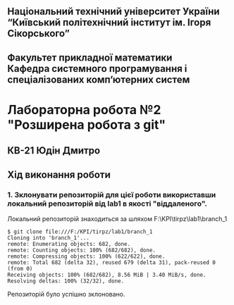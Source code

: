 ## Національний технічний університет України<br>“Київський політехнічний інститут ім. Ігоря Сікорського”

## Факультет прикладної математики<br>Кафедра системного програмування і спеціалізованих комп’ютерних систем


# Лабораторна робота №2<br>"Розширена робота з git"

## КВ-21 Юдін Дмитро

## Хід виконання роботи

### 1. Зклонувати репозиторій для цієї роботи використавши локальний репозиторій від lab1 в якості "віддаленого".
Локальний репозиторій знаходиться за шляхом F:\KPI\tirpz\lab1\branch_1
```
$ git clone file:///F:/KPI/tirpz/lab1/branch_1
Cloning into 'branch_1'...
remote: Enumerating objects: 682, done.
remote: Counting objects: 100% (682/682), done.
remote: Compressing objects: 100% (622/622), done.
remote: Total 682 (delta 32), reused 679 (delta 31), pack-reused 0 (from 0)
Receiving objects: 100% (682/682), 8.56 MiB | 3.40 MiB/s, done.
Resolving deltas: 100% (32/32), done.
```
Репозиторій було успішно зклоновано.
